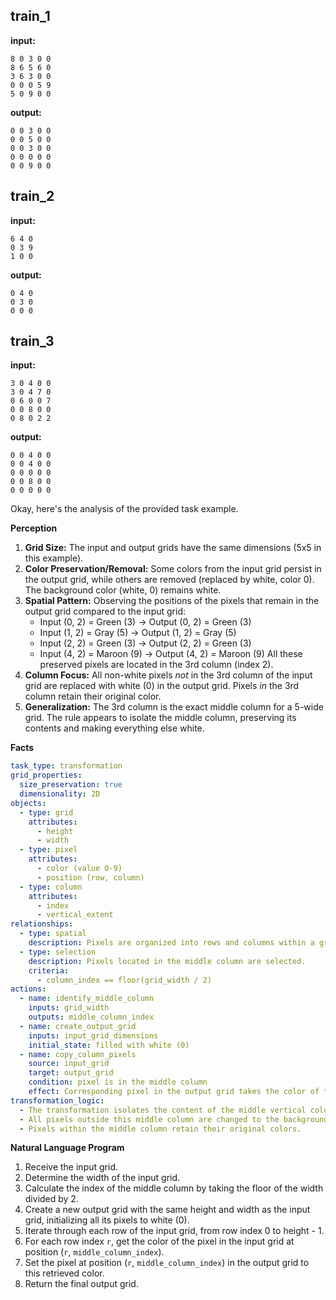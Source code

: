 
## train_1

**input:**
```
8 0 3 0 0
8 6 5 6 0
3 6 3 0 0
0 0 0 5 9
5 0 9 0 0
```


**output:**
```
0 0 3 0 0
0 0 5 0 0
0 0 3 0 0
0 0 0 0 0
0 0 9 0 0
```


## train_2

**input:**
```
6 4 0
0 3 9
1 0 0
```


**output:**
```
0 4 0
0 3 0
0 0 0
```


## train_3

**input:**
```
3 0 4 0 0
3 0 4 7 0
0 6 0 0 7
0 0 8 0 0
0 8 0 2 2
```


**output:**
```
0 0 4 0 0
0 0 4 0 0
0 0 0 0 0
0 0 8 0 0
0 0 0 0 0
```

Okay, here's the analysis of the provided task example.

**Perception**

1.  **Grid Size:** The input and output grids have the same dimensions (5x5 in this example).
2.  **Color Preservation/Removal:** Some colors from the input grid persist in the output grid, while others are removed (replaced by white, color 0). The background color (white, 0) remains white.
3.  **Spatial Pattern:** Observing the positions of the pixels that remain in the output grid compared to the input grid:
    *   Input (0, 2) = Green (3) -> Output (0, 2) = Green (3)
    *   Input (1, 2) = Gray (5) -> Output (1, 2) = Gray (5)
    *   Input (2, 2) = Green (3) -> Output (2, 2) = Green (3)
    *   Input (4, 2) = Maroon (9) -> Output (4, 2) = Maroon (9)
    All these preserved pixels are located in the 3rd column (index 2).
4.  **Column Focus:** All non-white pixels *not* in the 3rd column of the input grid are replaced with white (0) in the output grid. Pixels *in* the 3rd column retain their original color.
5.  **Generalization:** The 3rd column is the exact middle column for a 5-wide grid. The rule appears to isolate the middle column, preserving its contents and making everything else white.

**Facts**


```yaml
task_type: transformation
grid_properties:
  size_preservation: true
  dimensionality: 2D
objects:
  - type: grid
    attributes:
      - height
      - width
  - type: pixel
    attributes:
      - color (value 0-9)
      - position (row, column)
  - type: column
    attributes:
      - index
      - vertical_extent
relationships:
  - type: spatial
    description: Pixels are organized into rows and columns within a grid.
  - type: selection
    description: Pixels located in the middle column are selected.
    criteria:
      - column_index == floor(grid_width / 2)
actions:
  - name: identify_middle_column
    inputs: grid_width
    outputs: middle_column_index
  - name: create_output_grid
    inputs: input_grid_dimensions
    initial_state: filled with white (0)
  - name: copy_column_pixels
    source: input_grid
    target: output_grid
    condition: pixel is in the middle column
    effect: Corresponding pixel in the output grid takes the color of the input pixel.
transformation_logic:
  - The transformation isolates the content of the middle vertical column of the input grid.
  - All pixels outside this middle column are changed to the background color (white, 0).
  - Pixels within the middle column retain their original colors.
```


**Natural Language Program**

1.  Receive the input grid.
2.  Determine the width of the input grid.
3.  Calculate the index of the middle column by taking the floor of the width divided by 2.
4.  Create a new output grid with the same height and width as the input grid, initializing all its pixels to white (0).
5.  Iterate through each row of the input grid, from row index 0 to height - 1.
6.  For each row index `r`, get the color of the pixel in the input grid at position (`r`, `middle_column_index`).
7.  Set the pixel at position (`r`, `middle_column_index`) in the output grid to this retrieved color.
8.  Return the final output grid.
